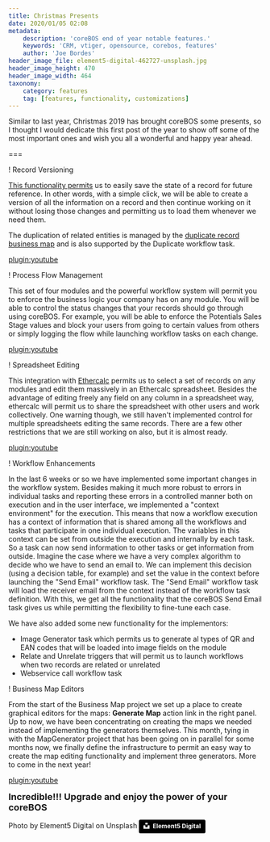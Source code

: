 ```yaml
---
title: Christmas Presents
date: 2020/01/05 02:08
metadata:
    description: 'coreBOS end of year notable features.'
    keywords: 'CRM, vtiger, opensource, corebos, features'
    author: 'Joe Bordes'
header_image_file: element5-digital-462727-unsplash.jpg
header_image_height: 470
header_image_width: 464
taxonomy:
    category: features
    tag: [features, functionality, customizations]
---
```


Similar to last year, Christmas 2019 has brought coreBOS some presents, so I thought I would dedicate this first post of the year to show off some of the most important ones and wish you all a wonderful and happy year ahead.

===

 ! Record Versioning

[This functionality permits](https://corebos.com/documentation/doku.php?id=en:adminmanual:recordversioning&noprocess=1) us to easily save the state of a record for future reference. In other words, with a simple click, we will be able to create a version of all the information on a record and then continue working on it without losing those changes and permitting us to load them whenever we need them.

The duplication of related entities is managed by the [duplicate record business map](https://corebos.com/documentation/doku.php?id=en:adminmanual:businessmappings:duplicaterecords&norpocess=1) and is also supported by the Duplicate workflow task.

[plugin:youtube](https://youtu.be/mABXVGkl8Nc)

 ! Process Flow Management

This set of four modules and the powerful workflow system will permit you to enforce the business logic your company has on any module. You will be able to control the status changes that your records should go through using coreBOS. For example, you will be able to enforce the Potentials Sales Stage values and block your users from going to certain values from others or simply logging the flow while launching workflow tasks on each change.

[plugin:youtube](https://youtu.be/QOKuNtXGls4)

 ! Spreadsheet Editing

This integration with [Ethercalc](https://ethercalc.net/) permits us to select a set of records on any modules and edit them massively in an Ethercalc spreadsheet. Besides the advantage of editing freely any field on any column in a spreadsheet way, ethercalc will permit us to share the spreadsheet with other users and work collectively. One warning though, we still haven't implemented control for multiple spreadsheets editing the same records. There are a few other restrictions that we are still working on also, but it is almost ready.

[plugin:youtube](https://youtu.be/7UdJp56wHmI)

 ! Workflow Enhancements

In the last 6 weeks or so we have implemented some important changes in the workflow system. Besides making it much more robust to errors in individual tasks and reporting these errors in a controlled manner both on execution and in the user interface, we implemented a "context environment" for the execution. This means that now a workflow execution has a context of information that is shared among all the workflows and tasks that participate in one individual execution. The variables in this context can be set from outside the execution and internally by each task. So a task can now send information to other tasks or get information from outside. Imagine the case where we have a very complex algorithm to decide who we have to send an email to. We can implement this decision (using a decision table, for example) and set the value in the context before launching the "Send Email" workflow task. The "Send Email" workflow task will load the receiver email from the context instead of the workflow task definition. With this, we get all the functionality that the coreBOS Send Email task gives us while permitting the flexibility to fine-tune each case.

We have also added some new functionality for the implementors:

- Image Generator task which permits us to generate al types of QR and EAN codes that will be loaded into image fields on the module
- Relate and Unrelate triggers that will permit us to launch workflows when two records are related or unrelated
- Webservice call workflow task

<span></span>

 ! Business Map Editors

From the start of the Business Map project we set up a place to create graphical editors for the maps: **Generate Map** action link in the right panel. Up to now, we have been concentrating on creating the maps we needed instead of implementing the generators themselves. This month, tying in with the MapGenerator project that has been going on in parallel for some months now, we finally define the infrastructure to permit an easy way to create the map editing functionality and implement three generators. More to come in the next year!

[plugin:youtube](https://youtu.be/RFTBS9SbZHE)

**<span style="font-size:large">Incredible!!!  Upgrade and enjoy the power of your coreBOS</span>**

<span></span>

Photo by Element5 Digital on Unsplash
<a style="background-color:black;color:white;text-decoration:none;padding:4px 6px;font-family:-apple-system, BlinkMacSystemFont, &quot;San Francisco&quot;, &quot;Helvetica Neue&quot;, Helvetica, Ubuntu, Roboto, Noto, &quot;Segoe UI&quot;, Arial, sans-serif;font-size:12px;font-weight:bold;line-height:1.2;display:inline-block;border-radius:3px" href="https://unsplash.com/@element5digital?utm_medium=referral&amp;utm_campaign=photographer-credit&amp;utm_content=creditBadge" target="_blank" rel="noopener noreferrer" title="Download free do whatever you want high-resolution photos from Element5 Digital"><span style="display:inline-block;padding:2px 3px"><svg xmlns="http://www.w3.org/2000/svg" style="height:12px;width:auto;position:relative;vertical-align:middle;top:-2px;fill:white" viewBox="0 0 32 32"><title>unsplash-logo</title><path d="M10 9V0h12v9H10zm12 5h10v18H0V14h10v9h12v-9z"></path></svg></span><span style="display:inline-block;padding:2px 3px">Element5 Digital</span></a>